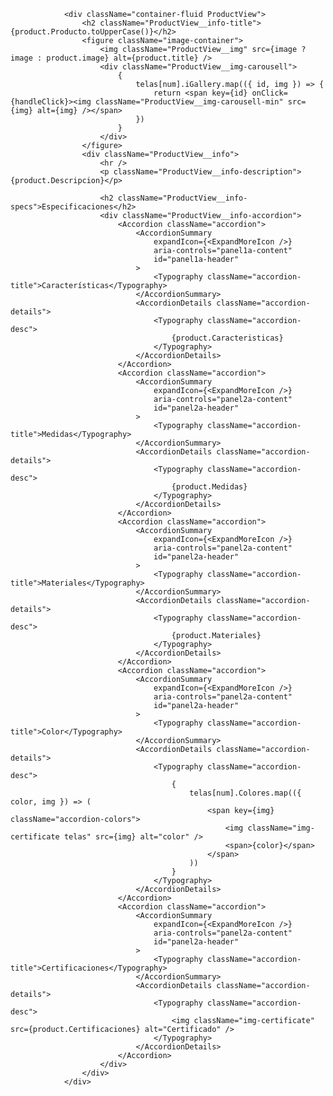                 <div className="container-fluid ProductView">
                    <h2 className="ProductView__info-title">{product.Producto.toUpperCase()}</h2>
                    <figure className="image-container">
                        <img className="ProductView__img" src={image ? image : product.image} alt={product.title} />
                        <div className="ProductView__img-carousell">
                            {
                                telas[num].iGallery.map(({ id, img }) => {
                                    return <span key={id} onClick={handleClick}><img className="ProductView__img-carousell-min" src={img} alt={img} /></span>
                                })
                            }
                        </div>
                    </figure>
                    <div className="ProductView__info">
                        <hr />
                        <p className="ProductView__info-description">{product.Descripcion}</p>

                        <h2 className="ProductView__info-specs">Especificaciones</h2>
                        <div className="ProductView__info-accordion">
                            <Accordion className="accordion">
                                <AccordionSummary
                                    expandIcon={<ExpandMoreIcon />}
                                    aria-controls="panel1a-content"
                                    id="panel1a-header"
                                >
                                    <Typography className="accordion-title">Características</Typography>
                                </AccordionSummary>
                                <AccordionDetails className="accordion-details">
                                    <Typography className="accordion-desc">
                                        {product.Caracteristicas}
                                    </Typography>
                                </AccordionDetails>
                            </Accordion>
                            <Accordion className="accordion">
                                <AccordionSummary
                                    expandIcon={<ExpandMoreIcon />}
                                    aria-controls="panel2a-content"
                                    id="panel2a-header"
                                >
                                    <Typography className="accordion-title">Medidas</Typography>
                                </AccordionSummary>
                                <AccordionDetails className="accordion-details">
                                    <Typography className="accordion-desc">
                                        {product.Medidas}
                                    </Typography>
                                </AccordionDetails>
                            </Accordion>
                            <Accordion className="accordion">
                                <AccordionSummary
                                    expandIcon={<ExpandMoreIcon />}
                                    aria-controls="panel2a-content"
                                    id="panel2a-header"
                                >
                                    <Typography className="accordion-title">Materiales</Typography>
                                </AccordionSummary>
                                <AccordionDetails className="accordion-details">
                                    <Typography className="accordion-desc">
                                        {product.Materiales}
                                    </Typography>
                                </AccordionDetails>
                            </Accordion>
                            <Accordion className="accordion">
                                <AccordionSummary
                                    expandIcon={<ExpandMoreIcon />}
                                    aria-controls="panel2a-content"
                                    id="panel2a-header"
                                >
                                    <Typography className="accordion-title">Color</Typography>
                                </AccordionSummary>
                                <AccordionDetails className="accordion-details">
                                    <Typography className="accordion-desc">
                                        {
                                            telas[num].Colores.map(({ color, img }) => (
                                                <span key={img} className="accordion-colors">
                                                    <img className="img-certificate telas" src={img} alt="color" />
                                                    <span>{color}</span>
                                                </span>
                                            ))
                                        }
                                    </Typography>
                                </AccordionDetails>
                            </Accordion>
                            <Accordion className="accordion">
                                <AccordionSummary
                                    expandIcon={<ExpandMoreIcon />}
                                    aria-controls="panel2a-content"
                                    id="panel2a-header"
                                >
                                    <Typography className="accordion-title">Certificaciones</Typography>
                                </AccordionSummary>
                                <AccordionDetails className="accordion-details">
                                    <Typography className="accordion-desc">
                                        <img className="img-certificate" src={product.Certificaciones} alt="Certificado" />
                                    </Typography>
                                </AccordionDetails>
                            </Accordion>
                        </div>
                    </div>
                </div>